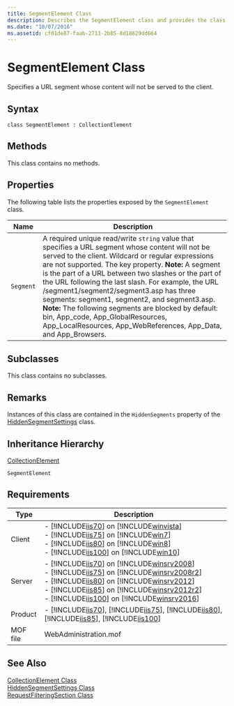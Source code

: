 ```yaml
---
title: SegmentElement Class
description: Describes the SegmentElement class and provides the class' syntax, properties, remarks, inheritance hierarchy, and requirements.
ms.date: "10/07/2016"
ms.assetid: cf01de87-faab-2713-2b85-8d18629dd664
---
```

# SegmentElement Class
Specifies a URL segment whose content will not be served to the client.  
  
## Syntax  
  
```vbs  
class SegmentElement : CollectionElement  
```  
  
## Methods  
 This class contains no methods.  
  
## Properties  
 The following table lists the properties exposed by the `SegmentElement` class.  
  
|Name|Description|  
|----------|-----------------|  
|`Segment`|A required unique read/write `string` value that specifies a URL segment whose content will not be served to the client. Wildcard or regular expressions are not supported. The key property. **Note:**  A segment is the part of a URL between two slashes or the part of the URL following the last slash. For example, the URL /segment1/segment2/segment3.asp has three segments: segment1, segment2, and segment3.asp. **Note:**  The following segments are blocked by default: bin, App_code, App_GlobalResources, App_LocalResources, App_WebReferences, App_Data, and App_Browsers.|  
  
## Subclasses  
 This class contains no subclasses.  
  
## Remarks  
 Instances of this class are contained in the `HiddenSegments` property of the [HiddenSegmentSettings](../wmi-provider/hiddensegmentsettings-class.md) class.  
  
## Inheritance Hierarchy  
 [CollectionElement](../wmi-provider/collectionelement-class.md)  
  
 `SegmentElement`  
  
## Requirements  
  
|Type|Description|  
|----------|-----------------|  
|Client|-   [!INCLUDE[iis70](../wmi-provider/includes/iis70-md.md)] on [!INCLUDE[winvista](../wmi-provider/includes/winvista-md.md)]<br />-   [!INCLUDE[iis75](../wmi-provider/includes/iis75-md.md)] on [!INCLUDE[win7](../wmi-provider/includes/win7-md.md)]<br />-   [!INCLUDE[iis80](../wmi-provider/includes/iis80-md.md)] on [!INCLUDE[win8](../wmi-provider/includes/win8-md.md)]<br />-   [!INCLUDE[iis100](../wmi-provider/includes/iis100-md.md)] on [!INCLUDE[win10](../wmi-provider/includes/win10-md.md)]|  
|Server|-   [!INCLUDE[iis70](../wmi-provider/includes/iis70-md.md)] on [!INCLUDE[winsrv2008](../wmi-provider/includes/winsrv2008-md.md)]<br />-   [!INCLUDE[iis75](../wmi-provider/includes/iis75-md.md)] on [!INCLUDE[winsrv2008r2](../wmi-provider/includes/winsrv2008r2-md.md)]<br />-   [!INCLUDE[iis80](../wmi-provider/includes/iis80-md.md)] on [!INCLUDE[winsrv2012](../wmi-provider/includes/winsrv2012-md.md)]<br />-   [!INCLUDE[iis85](../wmi-provider/includes/iis85-md.md)] on [!INCLUDE[winsrv2012r2](../wmi-provider/includes/winsrv2012r2-md.md)]<br />-   [!INCLUDE[iis100](../wmi-provider/includes/iis100-md.md)] on [!INCLUDE[winsrv2016](../wmi-provider/includes/winsrv2016-md.md)]|  
|Product|-   [!INCLUDE[iis70](../wmi-provider/includes/iis70-md.md)], [!INCLUDE[iis75](../wmi-provider/includes/iis75-md.md)], [!INCLUDE[iis80](../wmi-provider/includes/iis80-md.md)], [!INCLUDE[iis85](../wmi-provider/includes/iis85-md.md)], [!INCLUDE[iis100](../wmi-provider/includes/iis100-md.md)]|  
|MOF file|WebAdministration.mof|  
  
## See Also  
 [CollectionElement Class](../wmi-provider/collectionelement-class.md)   
 [HiddenSegmentSettings Class](../wmi-provider/hiddensegmentsettings-class.md)   
 [RequestFilteringSection Class](../wmi-provider/requestfilteringsection-class.md)

